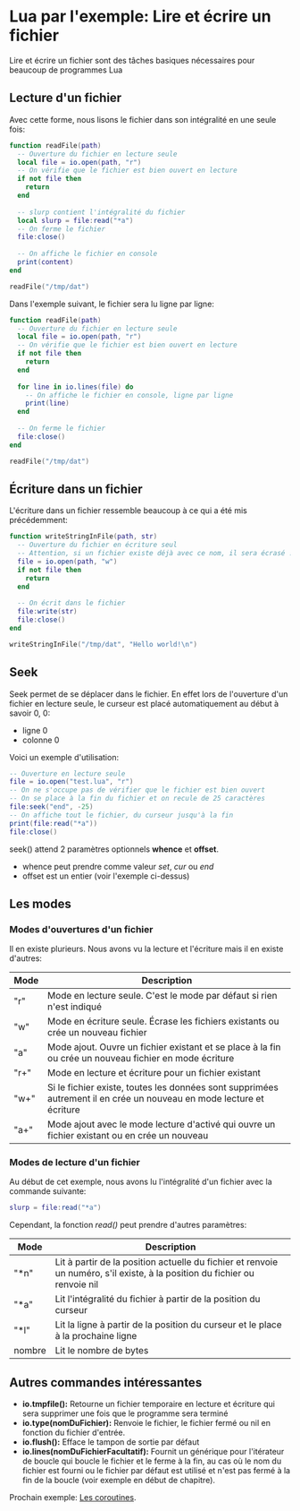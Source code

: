 # Lua par l'exemple: Lire et écrire un fichier

Lire et écrire un fichier sont des tâches basiques nécessaires pour beaucoup de programmes Lua

## Lecture d'un fichier

Avec cette forme, nous lisons le fichier dans son intégralité en une seule fois:

```lua
function readFile(path)
  -- Ouverture du fichier en lecture seule
  local file = io.open(path, "r")
  -- On vérifie que le fichier est bien ouvert en lecture
  if not file then
    return
  end
  
  -- slurp contient l'intégralité du fichier
  local slurp = file:read("*a")
  -- On ferme le fichier
  file:close()
  
  -- On affiche le fichier en console
  print(content)
end

readFile("/tmp/dat")
```

Dans l'exemple suivant, le fichier sera lu ligne par ligne:
```lua
function readFile(path)
  -- Ouverture du fichier en lecture seule
  local file = io.open(path, "r")
  -- On vérifie que le fichier est bien ouvert en lecture
  if not file then
    return
  end
  
  for line in io.lines(file) do
    -- On affiche le fichier en console, ligne par ligne
    print(line)
  end
  
  -- On ferme le fichier
  file:close()
end

readFile("/tmp/dat")
```

## Écriture dans un fichier
L'écriture dans un fichier ressemble beaucoup à ce qui a été mis précédemment:
```lua
function writeStringInFile(path, str)
  -- Ouverture du fichier en écriture seul
  -- Attention, si un fichier existe déjà avec ce nom, il sera écrasé !
  file = io.open(path, "w")
  if not file then
    return
  end
  
  -- On écrit dans le fichier
  file:write(str)
  file:close()
end

writeStringInFile("/tmp/dat", "Hello world!\n")
```

## Seek
Seek permet de se déplacer dans le fichier. En effet lors de l'ouverture d'un fichier en lecture seule, le curseur est placé automatiquement au début à savoir 0, 0:
* ligne 0
* colonne 0

Voici un exemple d'utilisation:
```lua
-- Ouverture en lecture seule
file = io.open("test.lua", "r")
-- On ne s'occupe pas de vérifier que le fichier est bien ouvert
-- On se place à la fin du fichier et on recule de 25 caractères
file:seek("end", -25)
-- On affiche tout le fichier, du curseur jusqu'à la fin
print(file:read("*a"))
file:close()
```

seek() attend 2 paramètres optionnels **whence** et **offset**.
* whence peut prendre comme valeur *set*, *cur* ou *end*
* offset est un entier (voir l'exemple ci-dessus)


## Les modes
### Modes d'ouvertures d'un fichier
Il en existe plurieurs. Nous avons vu la lecture et l'écriture mais il en existe d'autres:

| Mode | Description                                                                                                          |
| ---- | -------------------------------------------------------------------------------------------------------------------- |
| "r"  | Mode en lecture seule. C'est le mode par défaut si rien n'est indiqué                                                |
| "w"  | Mode en écriture seule. Écrase les fichiers existants ou crée un nouveau fichier                                     |
| "a"  | Mode ajout. Ouvre un fichier existant et se place à la fin ou crée un nouveau fichier en mode écriture               |
| "r+" | Mode en lecture et écriture pour un fichier existant                                                                 |
| "w+" | Si le fichier existe, toutes les données sont supprimées autrement il en crée un nouveau en mode lecture et écriture |
| "a+" | Mode ajout avec le mode lecture d'activé qui ouvre un fichier existant ou en crée un nouveau                         |

### Modes de lecture d'un fichier
Au début de cet exemple, nous avons lu l'intégralité d'un fichier avec la commande suivante:
```lua
slurp = file:read("*a")
```

Cependant, la fonction *read()* peut prendre d'autres paramètres:

| Mode   | Description                                                                                                                |
| ------ | -------------------------------------------------------------------------------------------------------------------------- |
| "*n"   | Lit à partir de la position actuelle du fichier et renvoie un numéro, s'il existe, à la position du fichier ou renvoie nil |
| "*a"   | Lit l'intégralité du fichier à partir de la position du curseur                                                            |
| "*l"   | Lit la ligne à partir de la position du curseur et le place à la prochaine ligne                                           |
| nombre | Lit le nombre de bytes                                                                                                     |

## Autres commandes intéressantes

* **io.tmpfile():** Retourne un fichier temporaire en lecture et écriture qui sera supprimer une fois que le programme sera terminé
* **io.type(nomDuFichier):** Renvoie le fichier, le fichier fermé ou nil en fonction du fichier d'entrée.
* **io.flush():** Efface le tampon de sortie par défaut
* **io.lines(nomDuFichierFacultatif):** Fournit un générique pour l'itérateur de boucle qui boucle le fichier et le ferme à la fin, au cas où le nom du fichier est fourni ou le fichier par défaut est utilisé et n'est pas fermé à la fin de la boucle (voir exemple en début de chapitre).

Prochain exemple: [Les coroutines](coroutines.md).